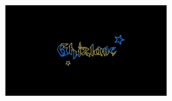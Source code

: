 <img src="./img/gg_gif.gif" >
<!--
<br>
<h3>Hello World! </h3>

<img src="./img/wave.gif" width = 35px >  <span style="font-size:25px"> This is : <span>

<br>

<img src="./img/line.gif"><br><br>
<pre style="margin-left:150px;">
      ____   _                _
   /    ___)| |     []       | |             
  I  /  __  | | ___  _   ____| |  _ _  _ ___    _
 I  |  /_  \| `__  || |/__  /| |/ _` || '__  |/  _`
 I  \_ _/  /| |  | || | /  /_| | (_| || |  | |  \/ _   
  \_______/ |_|  |_/|_|/____|\__,___ ||_|  |_|\ ___/     
                                                            
</pre>

-->
<img src="./img/line.gif"><br><br>

<br>

<img src = "./img/dev.gif" width = 50px style="margin-right:10px;">
<span style="font-size:1.8rem ;font-family:sans serif; font-weight:bold">About Me :<span>

<br>
 
##### ⭐ I am a **Computer Science** student at the National School of Applied Sciences.
##### ⭐I like to explore new technologies.
##### ⭐Currently learning AWS 


<br>
<br>

<img src="./img/line.gif"><br><br>

<img src="./img/giphy.gif" width= 45px style="margin-right:15px;"> 
<span style="font-size:1.8rem ;font-family:sans serif; font-weight:bold">Skills :<span>

<br>

-   #### 💙 Languages :

<div style="display:flex;">

 <img  src ='./img/c.png'  style="margin:0 15px 0 60px;" >
 <img  src ='./img/java.png' style="margin-right : 15px">
<img  style="margin-right:15px;" src ='./img/python.png'>

 </div>
 
<br><br>

-   #### 💜 Web Development :

<div style="display:flex;">

<img src ='./img/html.png' style="margin:0 15px 0 60px;" >

 <img  src ='./img/css.png'  style="margin-right:15px;">

 <img  src ='./img/js.png'  style="margin-right:15px;">

  <img src="./img/php.png" style="margin-right:15px;" />

  <img src="./img/markdown.png" style="margin-right:15px;"/>

 </div>

<br><br>

-   #### 💛 Databases :

<div style="display:flex;">
<img src="./img/mysql.png"  style="margin:0 15px 0 60px;"/>
<img src="./img/postgresql.png"/>
</div>


<br><br>

-   #### 🧡 Frameworks :
<div style="display:flex;">
<img  src ='./img/Laravel.png'  style="margin:0 15px 0 60px;">

<img src="./img/Django.png" style="margin-right:15px;" />

</div>
<br><br>

-   #### 💚 Tools :

<div style="display:flex;">

<img src="./img/Linux.png" style="margin:0 15px 0 60px;" />

<img  src="./img/github.png"  style="margin-right:15px; background-color:white;"  />

<img src="./img/git.png"  style="margin-right:15px" />

</div>  
          
<br>
<br>
<br>
<br>

<img src="./img/line.gif"><br><br>


### **Connect with me** :

<a href="https://www.linkedin.com/in/ghizlane-rahmouni/" target="_blank">
<img align="left" style="margin-right: 15px;" src="./img/linkedin.png" />
</a>
<a href="mailto:ghizlane.ra100@gmail.com" target="_blank"><img   align="left" src="./img/gmail.png" style="margin-right: 15px;" />
</a>
<a href="https://www.credly.com/users/rahmouni-ghizlane" target="_blank">
<img align="left" style="margin-right: 15px;" src="./img/Credly.png" />
</a>
<br>
<img src="./img/cat.gif" width='300px' align="right">
